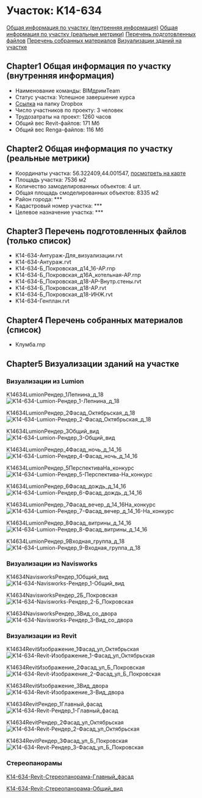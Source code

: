 # Участок: K14-634

[Общая информация по участку (внутренняя информация)](#Chapter1)
[Общая информация по участку (реальные метрики)](#Chapter2)
[Перечень подготовленных файлов](#Chapter3)
[Перечень собранных материалов](#Chapter4)
[Визуализации зданий на участке](#Chapter5)

## <a id="test">Chapter1</a> Общая информация по участку (внутренняя информация)
+ Наименование команды: BIMдримTeam
+ Статус участка: Успешное завершение курса
+ [Ссылка](https://www.dropbox.com/sh/wvvgv1nw1iqred9/AACPb9xEWbnA5wmqpGY_FhQUa/K14_634?dl=0) на папку Dropbox
+ Число участников по проекту: 3 человек
+ Трудозатраты на проект: 1260 часов
+ Общий вес Revit-файлов: 171 Мб
+ Общий вес Renga-файлов: 116 Мб
## <a id="test">Chapter2</a> Общая информация по участку (реальные метрики)
+ Координаты участка: 56.322409,44.001547, [посмотреть на карте](yandex.ru/maps/47/nizhny-novgorod/?ll=56.322409%2C44.001547&z=19)
+ Площадь участка: 7536 м2
+ Количество замоделированных объектов: 4 шт.
+ Общая площадь смоделированных объектов: 8335 м2
+ Район города: *** 
+ Кадастровый номер участка: *** 
+ Целевое назначение участка: *** 
## <a id="test">Chapter3</a> Перечень подготовленных файлов (только список)
+ K14-634-Антураж-Для_визуализации.rvt
+ K14-634-Антураж.rvt
+ K14-634-Б_Покровская_д14_16-АР.rnp
+ K14-634-Б_Покровская_д16А_котельная-АР.rnp
+ K14-634-Б_Покровская_д18-АР-Внутр.стены.rvt
+ K14-634-Б_Покровская_д18-АР.rvt
+ K14-634-Б_Покровская_д18-ИНЖ.rvt
+ K14-634-Генплан.rvt
## <a id="test">Chapter4</a> Перечень собранных материалов (список)
+ Клумба.rnp
## <a id="test">Chapter5</a> Визуализации зданий на участке
### Визуализации из Lumion
K14634LumionРендер_1Лепнина_д_18
![K14-634-Lumion-Рендер_1-Лепнина_д_18](/Images/K14_634/K14-634-Lumion-Рендер_1-Лепнина_д_18_Compressed.jpg)

K14634LumionРендер_2Фасад_Октябрьская_д_18
![K14-634-Lumion-Рендер_2-Фасад_Октябрьская_д_18](/Images/K14_634/K14-634-Lumion-Рендер_2-Фасад_Октябрьская_д_18_Compressed.jpg)

K14634LumionРендер_3Общий_вид
![K14-634-Lumion-Рендер_3-Общий_вид](/Images/K14_634/K14-634-Lumion-Рендер_3-Общий_вид_Compressed.jpg)

K14634LumionРендер_4Фасад_ночь_д_14_16
![K14-634-Lumion-Рендер_4-Фасад_ночь_д_14_16](/Images/K14_634/K14-634-Lumion-Рендер_4-Фасад_ночь_д_14_16_Compressed.jpg)

K14634LumionРендер_5ПерспективаНа_конкурс
![K14-634-Lumion-Рендер_5-Перспектива-На_конкурс](/Images/K14_634/K14-634-Lumion-Рендер_5-Перспектива-На_конкурс_Compressed.jpg)

K14634LumionРендер_6Фасад_дождь_д_14_16
![K14-634-Lumion-Рендер_6-Фасад_дождь_д_14_16](/Images/K14_634/K14-634-Lumion-Рендер_6-Фасад_дождь_д_14_16_Compressed.jpg)

K14634LumionРендер_7Фасад_вечер_д_14_16На_конкурс
![K14-634-Lumion-Рендер_7-Фасад_вечер_д_14_16-На_конкурс](/Images/K14_634/K14-634-Lumion-Рендер_7-Фасад_вечер_д_14_16-На_конкурс_Compressed.jpg)

K14634LumionРендер_8Фасад_витрины_д_14_16
![K14-634-Lumion-Рендер_8-Фасад_витрины_д_14_16](/Images/K14_634/K14-634-Lumion-Рендер_8-Фасад_витрины_д_14_16_Compressed.jpg)

K14634LumionРендер_9Входная_группа_д_18
![K14-634-Lumion-Рендер_9-Входная_группа_д_18](/Images/K14_634/K14-634-Lumion-Рендер_9-Входная_группа_д_18_Compressed.jpg)

### Визуализации из Navisworks
K14634NavisworksРендер_1Общий_вид
![K14-634-Navisworks-Рендер_1-Общий_вид](/Images/K14_634/K14-634-Navisworks-Рендер_1-Общий_вид_Compressed.jpg)

K14634NavisworksРендер_2Б_Покровская
![K14-634-Navisworks-Рендер_2-Б_Покровская](/Images/K14_634/K14-634-Navisworks-Рендер_2-Б_Покровская_Compressed.jpg)

K14634NavisworksРендер_3Вид_со_двора
![K14-634-Navisworks-Рендер_3-Вид_со_двора](/Images/K14_634/K14-634-Navisworks-Рендер_3-Вид_со_двора_Compressed.jpg)

### Визуализации из Revit
K14634RevitИзображение_1Фасад_ул_Октябрьская
![K14-634-Revit-Изображение_1-Фасад_ул_Октябрьская](/Images/K14_634/K14-634-Revit-Изображение_1-Фасад_ул_Октябрьская_Compressed.jpg)

K14634RevitИзображение_2Фасад_ул_Б_Покровская
![K14-634-Revit-Изображение_2-Фасад_ул_Б_Покровская](/Images/K14_634/K14-634-Revit-Изображение_2-Фасад_ул_Б_Покровская_Compressed.jpg)

K14634RevitИзображение_3Вид_двора
![K14-634-Revit-Изображение_3-Вид_двора](/Images/K14_634/K14-634-Revit-Изображение_3-Вид_двора_Compressed.jpg)

K14634RevitРендер_1Главный_фасад
![K14-634-Revit-Рендер_1-Главный_фасад](/Images/K14_634/K14-634-Revit-Рендер_1-Главный_фасад_Compressed.jpg)

K14634RevitРендер_2Фасад_ул_Октябрьская
![K14-634-Revit-Рендер_2-Фасад_ул_Октябрьская](/Images/K14_634/K14-634-Revit-Рендер_2-Фасад_ул_Октябрьская_Compressed.jpg)

K14634RevitРендер_3Фасад_ул_Б_Покровская
![K14-634-Revit-Рендер_3-Фасад_ул_Б_Покровская](/Images/K14_634/K14-634-Revit-Рендер_3-Фасад_ул_Б_Покровская_Compressed.jpg)

### Стереопанорамы
[K14-634-Revit-Стереопанорама-Главный_фасад](https://pano.autodesk.com/pano.html?url=jpgs/d3ab7494-343d-4f43-8a6a-7e7c37beebfc&version=2)

[K14-634-Revit-Стереопанорама-Общий_вид](https://pano.autodesk.com/pano.html?url=jpgs/7982e090-7d70-46ac-8e5d-5d7830f0c58a&version=2)

